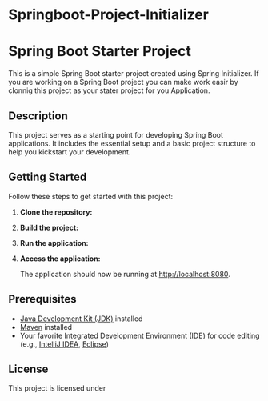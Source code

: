 # Springboot-Project-Initializer

# Spring Boot Starter Project

This is a simple Spring Boot starter project created using Spring Initializer. If you are working on a Spring Boot project you can make work easir by clonnig this project as your stater project for you Application.

## Description

This project serves as a starting point for developing Spring Boot applications. It includes the essential setup and a basic project structure to help you kickstart your development.

## Getting Started

Follow these steps to get started with this project:

1. **Clone the repository:**

2. **Build the project:**

3. **Run the application:**

4. **Access the application:**

   The application should now be running at [http://localhost:8080](http://localhost:8080).

## Prerequisites

- [Java Development Kit (JDK)](https://adoptopenjdk.net/) installed
- [Maven](https://maven.apache.org/) installed
- Your favorite Integrated Development Environment (IDE) for code editing (e.g., [IntelliJ IDEA](https://www.jetbrains.com/idea/), [Eclipse](https://www.eclipse.org/))

## License

This project is licensed under


